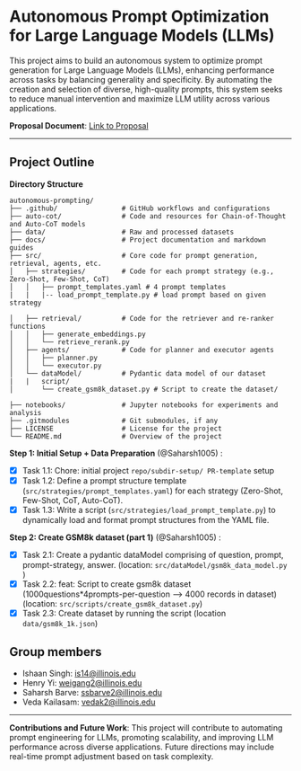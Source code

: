 # Autonomous Prompt Optimization for Large Language Models (LLMs)

This project aims to build an autonomous system to optimize prompt generation for Large Language Models (LLMs), enhancing performance across tasks by balancing generality and specificity. By automating the creation and selection of diverse, high-quality prompts, this system seeks to reduce manual intervention and maximize LLM utility across various applications.

**Proposal Document**: [Link to Proposal](https://docs.google.com/document/d/1NuH-juFnK-06XQE0cOYiUpV2loC1j3ePd4-OfXM7r2A/edit)

---

## Project Outline

**Directory Structure**
```
autonomous-prompting/
├── .github/                # GitHub workflows and configurations
├── auto-cot/               # Code and resources for Chain-of-Thought and Auto-CoT models
├── data/                   # Raw and processed datasets
├── docs/                   # Project documentation and markdown guides
├── src/                    # Core code for prompt generation, retrieval, agents, etc.
│   ├── strategies/         # Code for each prompt strategy (e.g., Zero-Shot, Few-Shot, CoT)
│   │   ├── prompt_templates.yaml # 4 prompt templates
|   |   |-- load_prompt_template.py # load prompt based on given strategy

│   ├── retrieval/          # Code for the retriever and re-ranker functions
│   │   ├── generate_embeddings.py
│   │   └── retrieve_rerank.py
│   ├── agents/             # Code for planner and executor agents
│   │   ├── planner.py
│   │   └── executor.py
│   └── dataModel/          # Pydantic data model of our dataset
|   |   script/
│       └── create_gsm8k_dataset.py # Script to create the dataset/

├── notebooks/              # Jupyter notebooks for experiments and analysis
├── .gitmodules             # Git submodules, if any
├── LICENSE                 # License for the project
└── README.md               # Overview of the project

```

**Step 1: Initial Setup + Data Preparation** (@Saharsh1005) :
- [x] Task 1.1: Chore: initial project `repo/subdir-setup/ PR-template` setup
- [x] Task 1.2: Define a prompt structure template (`src/strategies/prompt_templates.yaml`) for each strategy (Zero-Shot, Few-Shot, CoT, Auto-CoT).
- [x] Task 1.3: Write a script (`src/strategies/load_prompt_template.py`) to dynamically load and format prompt structures from the YAML file.

**Step 2: Create GSM8k dataset (part 1)** (@Saharsh1005) :
- [x] Task 2.1: Create a pydantic dataModel comprising of question, prompt, prompt-strategy, answer. (location: `src/dataModel/gsm8k_data_model.py` )
- [x] Task 2.2: feat: Script to create gsm8k dataset (1000questions*4prompts-per-question --> 4000 records in dataset) (location: `src/scripts/create_gsm8k_dataset.py`)
- [x] Task 2.3: Create dataset by running the script (location `data/gsm8k_1k.json`)

## Group members
- Ishaan Singh: is14@illinois.edu
- Henry Yi: weigang2@illinois.edu
- Saharsh Barve: ssbarve2@illinois.edu
- Veda Kailasam: vedak2@illinois.edu

--- 

**Contributions and Future Work**: This project will contribute to automating prompt engineering for LLMs, promoting scalability, and improving LLM performance across diverse applications. Future directions may include real-time prompt adjustment based on task complexity.
